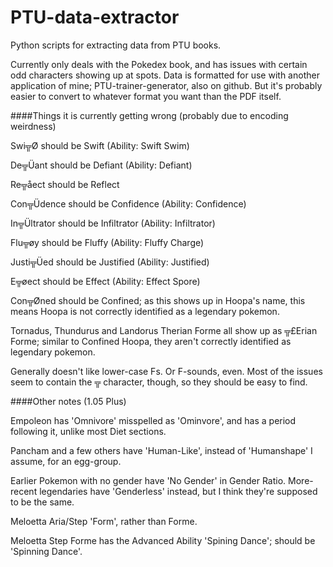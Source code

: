 # PTU-data-extractor
Python scripts for extracting data from PTU books.

Currently only deals with the Pokedex book, and has issues with certain odd characters showing up at spots. Data is formatted for use with another application of mine; PTU-trainer-generator, also on github. But it's probably easier to convert to whatever format you want than the PDF itself.

####Things it is currently getting wrong (probably due to encoding weirdness)

Swi╦Ø should be Swift (Ability: Swift Swim)

De╦Üant should be Defiant (Ability: Defiant)

Re╦åect should be Reflect

Con╦Üdence should be Confidence (Ability: Confidence)

In╦Ültrator should be Infiltrator (Ability: Infiltrator)

Flu╦øy should be Fluffy (Ability: Fluffy Charge)

Justi╦Üed should be Justified (Ability: Justified)

E╦øect should be Effect (Ability: Effect Spore)

Con╦Øned should be Confined; as this shows up in Hoopa's name, this means Hoopa is not correctly identified as a legendary pokemon.

Tornadus, Thundurus and Landorus Therian Forme all show up as ╦£Erian Forme; similar to Confined Hoopa, they aren't correctly identified as legendary pokemon. 

Generally doesn't like lower-case Fs. Or F-sounds, even. Most of the issues seem to contain the ╦ character, though, so they should be easy to find.

####Other notes (1.05 Plus)

Empoleon has 'Omnivore' misspelled as 'Ominvore', and has a period following it, unlike most Diet sections.

Pancham and a few others have 'Human-Like', instead of 'Humanshape' I assume, for an egg-group.

Earlier Pokemon with no gender have 'No Gender' in Gender Ratio. More-recent legendaries have 'Genderless' instead, but I think they're supposed to be the same.

Meloetta Aria/Step 'Form', rather than Forme.

Meloetta Step Forme has the Advanced Ability 'Spining Dance'; should be 'Spinning Dance'.